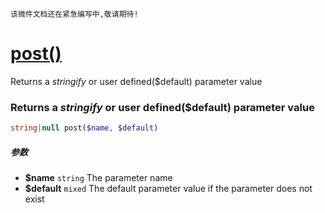     该微件文档还在紧急编写中,敬请期待!
[post()](http://twinh.github.com/widget/api/post)
=================================================

Returns a *stringify* or user defined($default) parameter value

### Returns a *stringify* or user defined($default) parameter value
```php
string|null post($name, $default)
```

##### 参数
* **$name** `string` The parameter name
* **$default** `mixed` The default parameter value if the parameter does not exist

